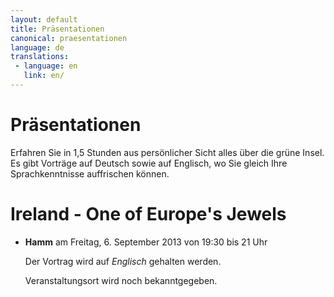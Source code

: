 ```yaml
---
layout: default
title: Präsentationen
canonical: praesentationen
language: de
translations:
 - language: en
   link: en/
---
```

# Präsentationen

Erfahren Sie in 1,5 Stunden aus persönlicher Sicht alles über die grüne Insel.
Es gibt Vorträge auf Deutsch sowie auf Englisch, wo Sie gleich Ihre
Sprachkenntnisse auffrischen können.

#  Ireland - One of Europe's Jewels

*   **Hamm** am Freitag, 6. September 2013 von 19:30 bis 21 Uhr

	Der Vortrag wird auf *Englisch* gehalten werden.
	
	Veranstaltungsort wird noch bekanntgegeben.
